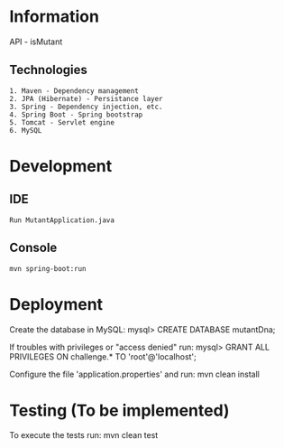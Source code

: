 # Information
API - isMutant

## Technologies
	1. Maven - Dependency management
	2. JPA (Hibernate) - Persistance layer
	3. Spring - Dependency injection, etc.
	4. Spring Boot - Spring bootstrap
	5. Tomcat - Servlet engine
	6. MySQL


# Development

## IDE
	Run MutantApplication.java

## Console
	mvn spring-boot:run


# Deployment
Create the database in MySQL:
	mysql> CREATE DATABASE mutantDna;

If troubles with privileges or "access denied" run:
	mysql> GRANT ALL PRIVILEGES ON challenge.* TO 'root'@'localhost';

Configure the file 'application.properties' and run:
	mvn clean install

# Testing (To be implemented)

To execute the tests run:
	mvn clean test
